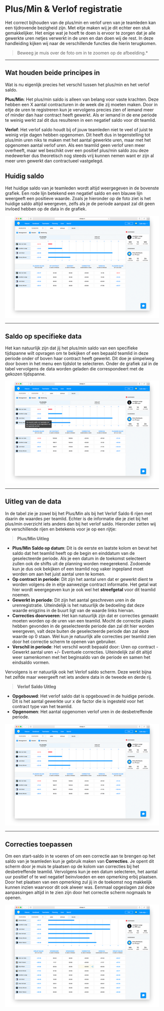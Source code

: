 # Plus/Min & Verlof registratie

Het correct bijhouden van de plus/min en verlof uren van je teamleden kan een tijdrovende bezigheid zijn. Met eitje maken wij je dit echter een stuk gemakkelijker. Het enige wat je hoeft te doen is ervoor te zorgen dat je alle gewerkte uren netjes verwerkt in de uren en dan doen wij de rest. In deze handleiding kijken wij naar de verschillende functies die hierin terugkomen.

> Beweeg je muis over de foto om in te zoomen op de afbeelding.*

---

## Wat houden beide principes in

Wat is nu eigenlijk precies het verschil tussen het plus/min en het verlof saldo. 

**Plus/Min**: Het plus/min saldo is alleen van belang voor vaste krachten. Deze hebben een X aantal contracturen in de week die zij moeten maken. Door in eitje de uren te registreren kun je vervolgens precies zien of iemand meer of minder dan haar contract heeft gewerkt. Als er iemand in de ene periode te weinig werkt zal dit dus resulteren in een negatief saldo voor dit teamlid.

**Verlof**: Het verlof saldo houdt bij of jouw teamleden niet te veel of juist te weinig vrije dagen hebben opgenomen. Dit heeft dus in tegenstelling tot plus/min uren niks te maken met het aantal gewerkte uren, maar met het opgenomen aantal verlof uren. Als een teamlid geen verlof uren meer overheeft, maar wel beschikt over een positief plus/min saldo zou deze medewerker dus theoretisch nog steeds vrij kunnen nemen want er zijn al meer uren gewerkt dan contractueel vastgelegd. 


## Huidig saldo

Het huidige saldo van je teamleden wordt altijd weergegeven in de bovenste grafiek. Een rode lijn betekend een negatief saldo en een blauwe lijn weergeeft een positieve waarde. Zoals je hieronder op de foto ziet is het huidige saldo altijd weergeven, zelfs als je de periode aanpast zal dit geen invloed hebben op de data in de grafiek.  


 <img src="/assets/saldo.png" onmouseover="this.src='/assets/saldoZoom.png'" onmouseout="this.src='/assets/saldo.png'" />

 ---


## Saldo op specifieke data

Het kan natuurlijk zijn dat jij het plus/min saldo van een specifieke tijdspanne wilt opvragen om te bekijken of een bepaald teamlid in deze periode onder of boven haar contract heeft gewerkt. Dit doe je simpelweg door boven in het menu een tijdslot te selecteren. Onder de grafiek zal in de tabel vervolgens de data worden geladen die correspondeert met de gekozen tijdspanne.


<img src="/assets/datumSaldo.png" onmouseover="this.src='/assets/datumSaldoZoom.png'" onmouseout="this.src='/assets/datumSaldo.png'" />

---

## Uitleg van de data

In de tabel zie je zowel bij het Plus/Min als bij het Verlof Saldo 6 rijen met daarin de waardes per teamlid. Echter is de informatie die je ziet bij het plus/min overzicht iets anders dan bij het verlof saldo. Hieronder zetten wij de verschillende rijen en betekenis voor je op een rijtje:

> **Plus/Min Uitleg**
* **Plus/Min Saldo op datum**: Dit is de eerste en laatste kolom en bevat het saldo dat het teamlid heeft op de begin en einddatum van de geselecteerde periode. Als je een datum in de toekomst selecteert zullen ook de shifts uit de planning worden meegerekend. Zodoende kun je dus ook bekijken of een teamlid nog vaker ingepland moet worden om aan het juist aantal uren te komen.
* **Op contract in periode**: Dit zijn het aantal uren dat er gewerkt dient te worden volgens de in eitje aanwezige contract informatie. Het getal wat hier wordt weergegeven kun je ook wel het **streefgetal** voor dit teamlid noemen.
* **Gewerkt in periode**: Dit zijn het aantal geschreven uren in de urenregistratie. Uiteindelijk is het natuurlijk de bedoeling dat deze waarde enigzins in de buurt ligt van de waarde links hiervan. 
* **Correcties doorvoeren**: Het kan natuurlijk zijn dat er correcties gemaakt moeten worden op de uren van een teamlid. Mocht de correctie plaats hebben gevonden in de geselecteerde periode dan zal dit hier worden weergeven, valt deze buiten de geselecteerde periode dan zal deze waarde op 0 staan. Wel kun je natuurlijk alle correcties per teamlid zien door het correctie scherm te openen van gebruiker. 
* **Verschil in periode**: Het verschil wordt bepaald door: Uren op contract - Gewerkt aantal uren +/- Eventuele correcties. Uiteindelijk zal dit altijd weer samenkomen met het beginsaldo van de periode en samen het eindsaldo vormen. 


Vervolgens is er natuurlijk ook het Verlof saldo scherm. Deze werkt bijna het zelfde maar weergeeft net iets andere data in de tweede en derde rij.

> **Verlof Saldo Uitleg**
* **Opgebouwd**: Het verlof saldo dat is opgebouwd in de huidige periode. Dit is het aantal gewerkte uur x de factor die is ingesteld voor het contract type van het teamlid.
* **Opgenomen**: Het aantal opgenomen verlof uren in de desbetreffende periode. 




<img src="/assets/tabelView.png" onmouseover="this.src='/assets/zoomTabelView.png'" onmouseout="this.src='/assets/tabelView.png'" />

---

## Correcties toepassen

Om een start-saldo in te voeren of om een correctie aan te brengen op het saldo van je teamleden kun je gebruik maken van **Correcties**. Je opent dit scherm door je muis te plaatsen op de kolom van correcties bij het desbetreffende teamlid. Vervolgens kun je een datum selecteren, het aantal uur positief of te wel negatief beinvloeden en een opmerking erbij plaatsen. Door het plaatsen van een opmerking zul jij in de toekomst nog makkelijk kunnen inzien waarvoor dit ook alweer was. Eenmaal opgeslagen zal deze aanpassingen altijd in te zien zijn door het correctie scherm nogmaals te openen.

<img src="/assets/correctie.png" onmouseover="this.src='/assets/correctieZoom.png'" onmouseout="this.src='/assets/correctie.png'" />